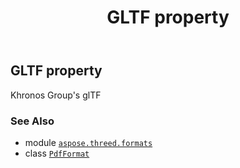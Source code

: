 ﻿---
title: GLTF property
second_title: Aspose.3D for Python via .NET API References
description: 
type: docs
weight: 310
url: /aspose.threed.formats/pdfformat/gltf/
is_root: false
---

## GLTF property


Khronos Group's glTF

### See Also
* module [`aspose.threed.formats`](../../)
* class [`PdfFormat`](/3d/python-net/aspose.threed.formats/pdfformat)
